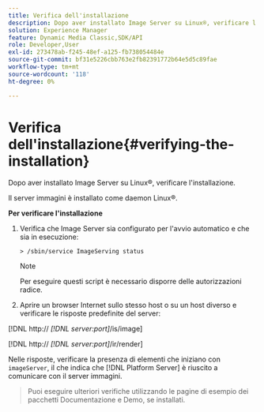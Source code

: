 ```yaml
---
title: Verifica dell'installazione
description: Dopo aver installato Image Server su Linux®, verificare l'installazione.
solution: Experience Manager
feature: Dynamic Media Classic,SDK/API
role: Developer,User
exl-id: 273478ab-f245-48ef-a125-fb738054484e
source-git-commit: bf31e5226cbb763e2fb82391772b64e5d5c89fae
workflow-type: tm+mt
source-wordcount: '118'
ht-degree: 0%

---
```


# Verifica dell&#39;installazione{#verifying-the-installation}

Dopo aver installato Image Server su Linux®, verificare l&#39;installazione.

Il server immagini è installato come daemon Linux®.

**Per verificare l&#39;installazione**

1. Verifica che Image Server sia configurato per l&#39;avvio automatico e che sia in esecuzione:

   `> /sbin/service ImageServing status`

   >[!NOTE]
   >
   >Per eseguire questi script è necessario disporre delle autorizzazioni radice.

1. Aprire un browser Internet sullo stesso host o su un host diverso e verificare le risposte predefinite del server:

[!DNL http:// *[!DNL server:port]*/is/image]

[!DNL  http:// *[!DNL server:port]*/ir/render]

Nelle risposte, verificare la presenza di elementi che iniziano con `imageServer`, il che indica che [!DNL Platform Server] è riuscito a comunicare con il server immagini.

>Puoi eseguire ulteriori verifiche utilizzando le pagine di esempio dei pacchetti Documentazione e Demo, se installati.
